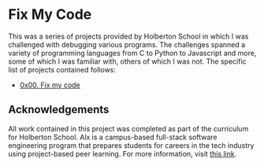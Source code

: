 # Fix My Code

This was a series of projects provided by Holberton School in which I was
challenged with debugging various programs. The challenges spanned a variety of
programming languages from C to Python to Javascript and more, some of which I
was familiar with, others of which I was not. The specific list of projects
contained follows:

- [0x00. Fix my code](./0x00-challenge)

## Acknowledgements

All work contained in this project was completed as part of the curriculum for
Holberton School. Alx is a campus-based full-stack software
engineering program that prepares students for careers in the tech industry
using project-based peer learning. For more information, visit
[this link](https://www.alx.com/).
